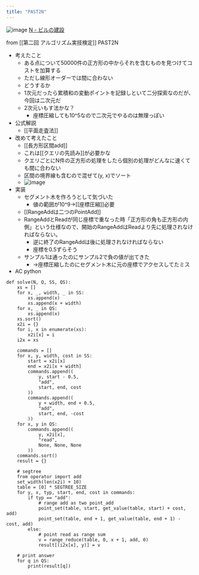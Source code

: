 ```yaml
---
title: "PAST2N"
---
```


![image](https://gyazo.com/e061127462d65fbc91305c7902b100a7/thumb/1000)
[N - ビルの建設](https://atcoder.jp/contests/past202004-open/tasks/past202004_n)

from [[第二回 アルゴリズム実技検定]]
PAST2N
- 考えたこと
    - ある点について50000件の正方形の中からそれを含むものを見つけてコストを加算する
    - ただし線形オーダーでは間に合わない
    - どうするか
    - 1次元だったら累積和の変動ポイントを記録しといて二分探索なのだが、今回は二次元だ
    - 2次元いもす法かな？
        - 座標圧縮しても10^5なので二次元でやるのは無理っぽい
- 公式解説
    - [[平面走査法]]
- 改めて考えたこと
    - [[長方形区間add]]
    - これは[[クエリの先読み]]が必要かな
    - クエリごとにN件の正方形の処理をしたら個別の処理がどんなに速くても間に合わない
    - 区間の境界線も含むので混ぜて(y, x)でソート
    - ![image](https://gyazo.com/2fd0b0bd0c92f206061c4b4ef25c4fec/thumb/1000)
- 実装
    - セグメント木を作ろうとして気づいた
        - 値の範囲が10^9→[[座標圧縮]]必要
    - [[RangeAddは二つのPointAdd]]
    - RangeAddとReadが同じ座標で重なった時「正方形の角も正方形の内側」という仕様なので、開始のRangeAddはReadより先に処理されなければならない。
        - 逆に終了のRangeAddは後に処理されなければならない
        - 座標を0.5ずらそう
    - サンプル1は通ったのにサンプル2で負の値が出てきた
        - →座標圧縮したのにセグメント木に元の座標でアクセスしてたミス
- AC
python

```
def solve(N, Q, SS, QS):
    xs = []
    for x, _, width, _ in SS:
        xs.append(x)
        xs.append(x + width)
    for x, _ in QS:
        xs.append(x)
    xs.sort()
    x2i = {}
    for i, x in enumerate(xs):
        x2i[x] = i
    i2x = xs

    commands = []
    for x, y, width, cost in SS:
        start = x2i[x]
        end = x2i[x + width]
        commands.append((
            y, start - 0.5,
            "add",
            start, end, cost
        ))
        commands.append((
            y + width, end + 0.5,
            "add",
            start, end, -cost
        ))
    for x, y in QS:
        commands.append((
            y, x2i[x],
            "read",
            None, None, None
        ))
    commands.sort()
    result = {}

    # segtree
    from operator import add
    set_width(len(x2i) + 10)
    table = [0] * SEGTREE_SIZE
    for y, x, typ, start, end, cost in commands:
        if typ == "add":
            # range add as two point_add
            point_set(table, start, get_value(table, start) + cost, add)
            point_set(table, end + 1, get_value(table, end + 1) - cost, add)
        else:
            # point read as range sum
            v = range_reduce(table, 0, x + 1, add, 0)
            result[(i2x[x], y)] = v

    # print answer
    for q in QS:
        print(result[q])
```


